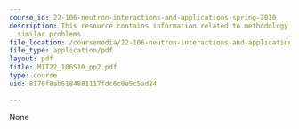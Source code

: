 ```yaml
---
course_id: 22-106-neutron-interactions-and-applications-spring-2010
description: This resource contains information related to methodology and analyze
  similar problems.
file_location: /coursemedia/22-106-neutron-interactions-and-applications-spring-2010/8170f8ab6184881117fdc6c0e5c5ad24_MIT22_106S10_pp2.pdf
file_type: application/pdf
layout: pdf
title: MIT22_106S10_pp2.pdf
type: course
uid: 8170f8ab6184881117fdc6c0e5c5ad24

---
```

None